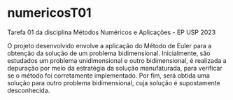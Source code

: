 # numericosT01
Tarefa 01 da disciplina Métodos Numéricos e Aplicações - EP USP 2023

O projeto desenvolvido envolve a aplicação do Método de Euler para a obtenção da solução de um problema bidimensional.
Inicialmente, são estudados um problema unidimensional e outro bidimensional, é realizada a depuração por meio da estratégia da solução manufaturada, para verificar se o método foi corretamente implementado. 
Por fim, será obtida uma solução para outro problema bidimensional, cuja solução é supostamente desconhecida.
